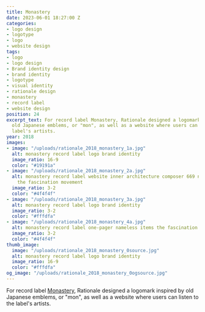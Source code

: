 ```yaml
---
title: Monastery
date: 2023-06-01 18:27:00 Z
categories:
- logo design
- logotype
- logo
- website design
tags:
- logo
- logo design
- Brand identity design
- brand identity
- logotype
- visual identity
- rationale design
- monastery
- record label
- website design
position: 24
excerpt_text: For record label Monastery, Rationale designed a logomark inspired by
  old Japanese emblems, or "mon", as well as a website where users can listen to the
  label's artists.
year: 2018
images:
- image: "/uploads/rationale_2018_monastery_1a.jpg"
  alt: monastery record label logo brand identity
  image_ratio: 16-9
  color: "#19191a"
- image: "/uploads/rationale_2018_monastery_2a.jpg"
  alt: monastery record label website inner architecture composer 669 nameless items
    the fascination movement
  image_ratio: 3-2
  color: "#4f4f4f"
- image: "/uploads/rationale_2018_monastery_3a.jpg"
  alt: monastery record label logo brand identity
  image_ratio: 3-2
  color: "#fffdfa"
- image: "/uploads/rationale_2018_monastery_4a.jpg"
  alt: monastery record label one-pager nameless items the fascination movement
  image_ratio: 3-2
  color: "#4f4f4f"
thumb_image:
  image: "/uploads/rationale_2018_monastery_0source.jpg"
  alt: monastery record label logo brand identity
  image_ratio: 16-9
  color: "#fffdfa"
og_image: "/uploads/rationale_2018_monastery_0ogsource.jpg"
---
```


For record label [Monastery](https://monastery-records.com), Rationale designed a logomark inspired by old Japanese emblems, or "mon", as well as a website where users can listen to the label's artists.